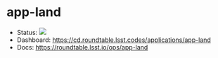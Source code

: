 # app-land

- Status: ![](https://cd.roundtable.lsst.codes/api/badge?name=app-land)
- Dashboard: https://cd.roundtable.lsst.codes/applications/app-land
- Docs: https://roundtable.lsst.io/ops/app-land
